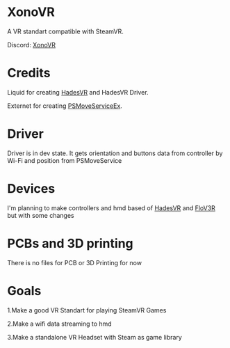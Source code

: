 # XonoVR
A VR standart compatible with SteamVR.

Discord: [XonoVR](https://discord.gg/nnscnMbZgC)
# Credits
Liquid for creating [HadesVR](https://github.com/HadesVR) and HadesVR Driver.

Externet for creating [PSMoveServiceEx](https://github.com/Timocop/PSMoveServiceEx).
# Driver
Driver is in dev state. It gets orientation and buttons data from controller by Wi-Fi and position from PSMoveService
# Devices
I'm planning to make controllers and hmd based of [HadesVR](https://github.com/HadesVR/HadesVR) and [FloV3R](https://github.com/Kwiatens/FloV3R) but with some changes
# PCBs and 3D printing
There is no files for PCB or 3D Printing for now
# Goals
1.Make a good VR Standart for playing SteamVR Games

2.Make a wifi data streaming to hmd

3.Make a standalone VR Headset with Steam as game library
